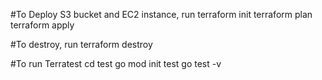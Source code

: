
#To Deploy S3 bucket and EC2 instance, run
terraform init
terraform plan
terraform apply

#To destroy, run
terraform destroy

#To run Terratest
cd test 
go mod init test
go test -v
